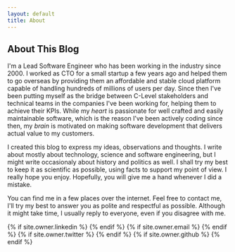 ```yaml
---
layout: default
title: About
---
```

## About This Blog
I'm a Lead Software Engineer who has been working in the industry since 2000. I worked as CTO for a small startup a few years ago and helped them to go overseas by providing them an affordable and stable cloud platform capable of handling hundreds of millions of users per day. Since then I've been putting myself as the bridge between C-Level stakeholders and technical teams in the companies I've been working for, helping them to achieve their KPIs. While my _heart_ is passionate for well crafted and easily maintainable software, which is the reason I’ve been actively coding since then, my _brain_ is motivated on making software development that delivers actual value to my customers.

I created this blog to express my ideas, observations and thoughts. I write about mostly about technology, science and software engineering, but I might write occasionaly about history and politics as well. I shall try my best to keep it as scientific as possible, using facts to support my point of view. I really hope you enjoy. Hopefully, you will give me a hand whenever I did a mistake.

You can find me in a few places over the internet. Feel free to contact me, I'll try my best to answer you as polite and respectful as possible. Although it might take time, I usually reply to everyone, even if you disagree with me.

<div class="pagination">
  {% if site.owner.linkedin %}
    <a href="{{ site.owner.linkedin }}" class="social-media-icons"><i class="fa fa-2x fa-linkedin-square" aria-hidden="true"></i></a>
  {% endif %}
  {% if site.owner.email %}
    <a href="mailto:{{ site.owner.email }}" class="social-media-icons"><i class="fa fa-2x fa-envelope-square" aria-hidden="true"></i></a>
  {% endif %}
  {% if site.owner.twitter %}
    <a href="https://twitter.com/{{ site.owner.twitter }}" class="social-media-icons"><i class="fa fa-2x fa-twitter-square" aria-hidden="true"></i></a>
  {% endif %}
  {% if site.owner.github %}
    <a href="{{ site.owner.github }}" class="social-media-icons"><i class="fa fa-2x fa-github-square" aria-hidden="true"></i></a>
  {% endif %}
</div>
